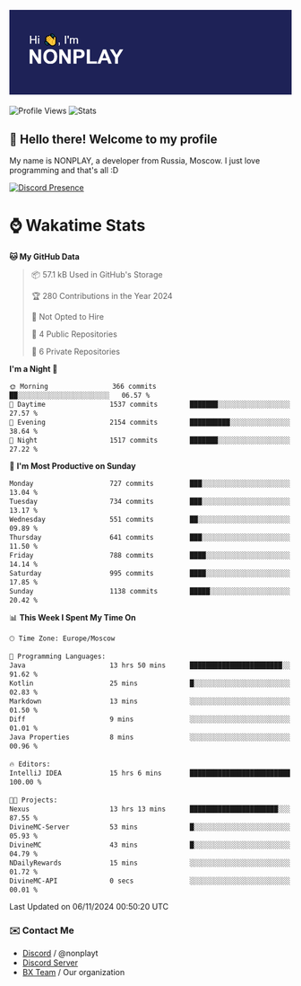 ![Discord Presence](./header.png)
<br></br>
![Profile Views](https://komarev.com/ghpvc/?username=NONPLAYT&color=blue&style=for-the-badge)
![Stats](https://img.shields.io/badge/0%25-OPTIMIZED-orange?style=for-the-badge)


## :wave: Hello there! Welcome to my profile

My name is NONPLAY, a developer from Russia, Moscow. I just love programming and that's all :D

[![Discord Presence](https://lanyard.cnrad.dev/api/597087584090587177?showDisplayName=true)](https://discord.com/users/597087584090587177) 

# ⌚ Wakatime Stats

<!--START_SECTION:waka-->
**🐱 My GitHub Data** 

> 📦 57.1 kB Used in GitHub's Storage 
 > 
> 🏆 280 Contributions in the Year 2024
 > 
> 🚫 Not Opted to Hire
 > 
> 📜 4 Public Repositories 
 > 
> 🔑 6 Private Repositories 
 > 
**I'm a Night 🦉** 

```text
🌞 Morning                366 commits         ██░░░░░░░░░░░░░░░░░░░░░░░   06.57 % 
🌆 Daytime                1537 commits        ███████░░░░░░░░░░░░░░░░░░   27.57 % 
🌃 Evening                2154 commits        ██████████░░░░░░░░░░░░░░░   38.64 % 
🌙 Night                  1517 commits        ███████░░░░░░░░░░░░░░░░░░   27.22 % 
```
📅 **I'm Most Productive on Sunday** 

```text
Monday                   727 commits         ███░░░░░░░░░░░░░░░░░░░░░░   13.04 % 
Tuesday                  734 commits         ███░░░░░░░░░░░░░░░░░░░░░░   13.17 % 
Wednesday                551 commits         ██░░░░░░░░░░░░░░░░░░░░░░░   09.89 % 
Thursday                 641 commits         ███░░░░░░░░░░░░░░░░░░░░░░   11.50 % 
Friday                   788 commits         ████░░░░░░░░░░░░░░░░░░░░░   14.14 % 
Saturday                 995 commits         ████░░░░░░░░░░░░░░░░░░░░░   17.85 % 
Sunday                   1138 commits        █████░░░░░░░░░░░░░░░░░░░░   20.42 % 
```


📊 **This Week I Spent My Time On** 

```text
🕑︎ Time Zone: Europe/Moscow

💬 Programming Languages: 
Java                     13 hrs 50 mins      ███████████████████████░░   91.62 % 
Kotlin                   25 mins             █░░░░░░░░░░░░░░░░░░░░░░░░   02.83 % 
Markdown                 13 mins             ░░░░░░░░░░░░░░░░░░░░░░░░░   01.50 % 
Diff                     9 mins              ░░░░░░░░░░░░░░░░░░░░░░░░░   01.01 % 
Java Properties          8 mins              ░░░░░░░░░░░░░░░░░░░░░░░░░   00.96 % 

🔥 Editors: 
IntelliJ IDEA            15 hrs 6 mins       █████████████████████████   100.00 % 

🐱‍💻 Projects: 
Nexus                    13 hrs 13 mins      ██████████████████████░░░   87.55 % 
DivineMC-Server          53 mins             █░░░░░░░░░░░░░░░░░░░░░░░░   05.93 % 
DivineMC                 43 mins             █░░░░░░░░░░░░░░░░░░░░░░░░   04.79 % 
NDailyRewards            15 mins             ░░░░░░░░░░░░░░░░░░░░░░░░░   01.72 % 
DivineMC-API             0 secs              ░░░░░░░░░░░░░░░░░░░░░░░░░   00.01 % 
```


 Last Updated on 06/11/2024 00:50:20 UTC
<!--END_SECTION:waka-->

### ✉️ Contact Me

- [Discord](https://discord.com/users/597087584090587177) / @nonplayt
- [Discord Server](https://discord.gg/p7cxhw7E2M)
- [BX Team](https://github.com/BX-Team) / Our organization
